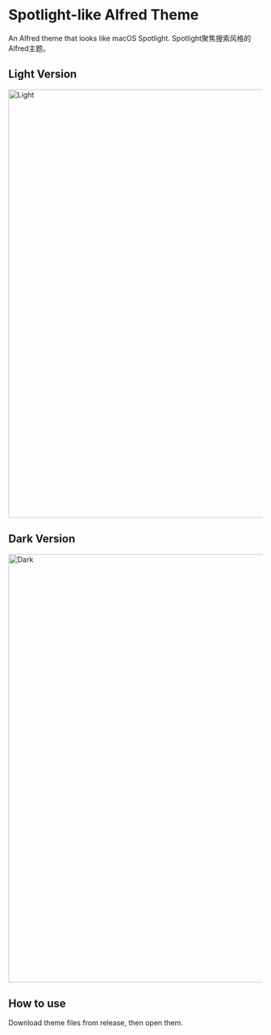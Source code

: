 # Spotlight-like Alfred Theme
An Alfred theme that looks like macOS Spotlight.
Spotlight聚焦搜索风格的Alfred主题。

## Light Version

<img width="849" alt="Light" src="https://user-images.githubusercontent.com/118981115/209443865-0babb093-0fa2-4690-ad63-0cd6bfffaf51.png">


## Dark Version

<img width="849" alt="Dark" src="https://user-images.githubusercontent.com/118981115/209443867-c158e315-5820-4293-949f-4049657ee8c9.png">

## How to use
Download theme files from release, then open them.

